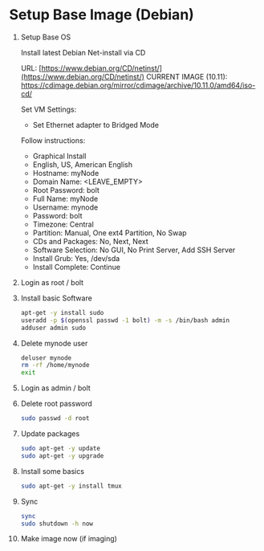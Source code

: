 # Setup Base Image (Debian)

1. Setup Base OS

   Install latest Debian Net-install via CD

   URL: [https://www.debian.org/CD/netinst/](https://www.debian.org/CD/netinst/)
   CURRENT IMAGE (10.11): https://cdimage.debian.org/mirror/cdimage/archive/10.11.0/amd64/iso-cd/
   
   Set VM Settings:
     - Set Ethernet adapter to Bridged Mode

   Follow instructions:

     - Graphical Install
     - English, US, American English
     - Hostname: myNode
     - Domain Name: <LEAVE_EMPTY>
     - Root Password: bolt
     - Full Name: myNode
     - Username: mynode
     - Password: bolt
     - Timezone: Central
     - Partition: Manual, One ext4 Partition, No Swap
     - CDs and Packages: No, Next, Next
     - Software Selection: No GUI, No Print Server, Add SSH Server
     - Install Grub: Yes, /dev/sda
     - Install Complete: Continue

2. Login as root / bolt

3. Install basic Software

   ```sh
   apt-get -y install sudo
   useradd -p $(openssl passwd -1 bolt) -m -s /bin/bash admin
   adduser admin sudo
   ```

4. Delete mynode user

   ```sh
   deluser mynode
   rm -rf /home/mynode
   exit
   ```

5. Login as admin / bolt

6. Delete root password

   ```sh
   sudo passwd -d root
   ```

7. Update packages

   ```sh
   sudo apt-get -y update
   sudo apt-get -y upgrade
   ```

8. Install some basics

   ```sh
   sudo apt-get -y install tmux
   ```

9. Sync

   ```sh
   sync
   sudo shutdown -h now
   ```

10. Make image now (if imaging)
